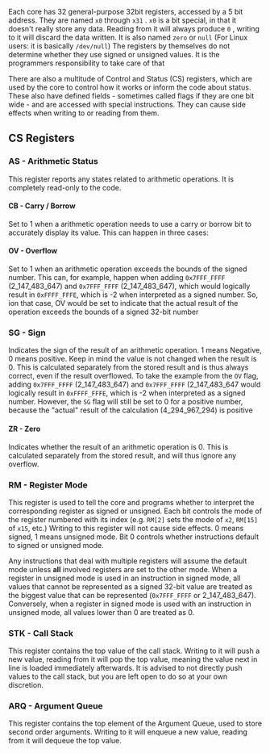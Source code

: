 Each core has 32 general-purpose 32bit registers, accessed by a 5 bit address. They are named `x0` through `x31` .
`x0` is a bit special, in that it doesn't really store any data. Reading from it will always produce `0` , writing to it will discard the data written. It is also named `zero` or `null` (For Linux users: it is basically `/dev/null`)
The registers by themselves do not determine whether they use signed or unsigned values. It is the programmers responsibility to take care of that

There are also a multitude of Control and Status (CS) registers, which are used by the core to control how it works or inform the code about status. These also have defined fields - sometimes called flags if they are one bit wide - and are accessed with special instructions. They can cause side effects when writing to or reading from them.

## CS Registers
### AS - Arithmetic Status
This register reports any states related to arithmetic operations. It is completely read-only to the code.

#### CB - Carry / Borrow
Set to 1 when a arithmetic operation needs to use a carry or borrow bit to accurately display its value. This can happen in three cases:

#### OV - Overflow
Set to 1 when an arithmetic operation exceeds the bounds of the signed number.
This can, for example, happen when adding `0x7FFF_FFFF` (2_147_483_647) and `0x7FFF_FFFF` (2_147_483_647), which would logically result in `0xFFFF_FFFE`, which is -2 when interpreted as a signed number. So, ion that case, OV would be set to indicate that the actual result of the operation exceeds the bounds of a signed 32-bit number

### SG - Sign
Indicates the sign of the result of an arithmetic operation. 1 means Negative, 0 means positive. Keep in mind the value is not changed when the result is 0. This is calculated separately from the stored result and is thus always correct, even if the result overflowed.
To take the example from the `OV` flag, adding `0x7FFF_FFFF` (2_147_483_647) and `0x7FFF_FFFF` (2_147_483_647 would logically result in `0xFFFF_FFFE`, which is -2 when interpreted as a signed number. However, the `SG` flag will still be set to 0 for a positive number, because the "actual" result of the calculation (4_294_967_294) is positive

#### ZR - Zero
Indicates whether the result of an arithmetic operation is 0. This is calculated separately from the stored result, and will thus ignore any overflow. 

### RM - Register Mode
This register is used to tell the core and programs whether to interpret the corresponding register as signed or unsigned. Each bit controls the mode of the register numbered with its index (e.g. `RM[2]` sets the mode of `x2`, `RM[15]` of `x15`, etc.)
Writing to this register will not cause side effects. 0 means signed, 1 means unsigned mode. Bit 0 controls whether instructions default to signed or unsigned mode.

Any instructions that deal with multiple registers will assume the default mode unless **all** involved registers are set to the other mode. When a register in unsigned mode is used in an instruction in signed mode, all values that cannot be represented as a signed 32-bit value are treated as the biggest value that can be represented (`0x7FFF_FFFF` or 2_147_483_647). Conversely, when a register in signed mode is used with an instruction in unsigned mode, all values lower than 0 are treated as 0.

### STK - Call Stack
This register contains the top value of the call stack. Writing to it will push a new value, reading from it will pop the top value, meaning the value next in line is loaded immediately afterwards. It is advised to not directly push values to the call stack, but you are left open to do so at your own discretion.

### ARQ - Argument Queue
This register contains the top element of the Argument Queue, used to store second order arguments. Writing to it will enqueue a new value, reading from it will dequeue the top value.


